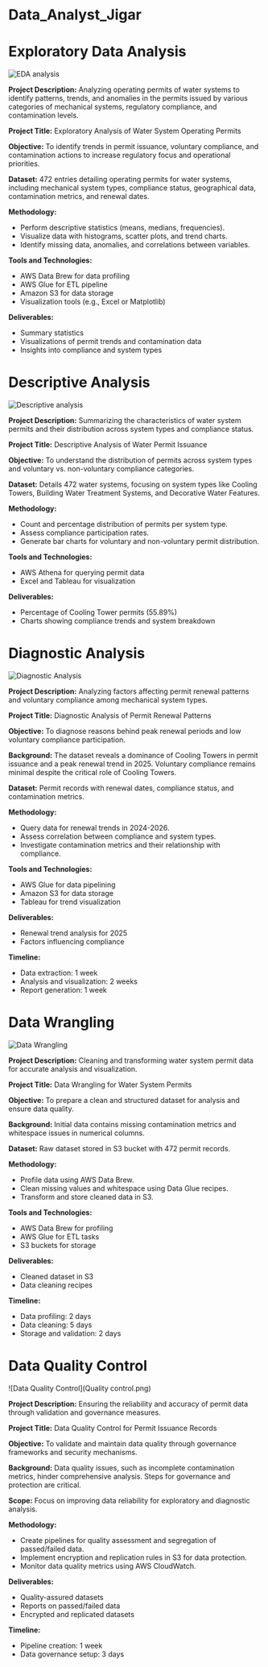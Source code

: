 # Data_Analyst_Jigar
# Exploratory Data Analysis

![EDA analysis](EDA.png)

**Project Description:**
Analyzing operating permits of water systems to identify patterns, trends, and anomalies in the permits issued by various categories of mechanical systems, regulatory compliance, and contamination levels.

**Project Title:**
Exploratory Analysis of Water System Operating Permits

**Objective:**
To identify trends in permit issuance, voluntary compliance, and contamination actions to increase regulatory focus and operational priorities.

**Dataset:**
472 entries detailing operating permits for water systems, including mechanical system types, compliance status, geographical data, contamination metrics, and renewal dates.

**Methodology:**

- Perform descriptive statistics (means, medians, frequencies).
- Visualize data with histograms, scatter plots, and trend charts.
- Identify missing data, anomalies, and correlations between variables.

**Tools and Technologies:**
- AWS Data Brew for data profiling
- AWS Glue for ETL pipeline
- Amazon S3 for data storage
- Visualization tools (e.g., Excel or Matplotlib)

**Deliverables:**
- Summary statistics
- Visualizations of permit trends and contamination data
- Insights into compliance and system types

# Descriptive Analysis

![Descriptive analysis](description.png)

**Project Description:**
Summarizing the characteristics of water system permits and their distribution across system types and compliance status.

**Project Title:**
Descriptive Analysis of Water Permit Issuance

**Objective:**
To understand the distribution of permits across system types and voluntary vs. non-voluntary compliance categories.

**Dataset:**
Details 472 water systems, focusing on system types like Cooling Towers, Building Water Treatment Systems, and Decorative Water Features.

**Methodology:**
- Count and percentage distribution of permits per system type.
- Assess compliance participation rates.
- Generate bar charts for voluntary and non-voluntary permit distribution.

**Tools and Technologies:**
- AWS Athena for querying permit data
- Excel and Tableau for visualization

**Deliverables:**
- Percentage of Cooling Tower permits (55.89%)
- Charts showing compliance trends and system breakdown

# Diagnostic Analysis

![Diagnostic Analysis](Diagnostic.png)

**Project Description:**
Analyzing factors affecting permit renewal patterns and voluntary compliance among mechanical system types.

**Project Title:**
Diagnostic Analysis of Permit Renewal Patterns

**Objective:**
To diagnose reasons behind peak renewal periods and low voluntary compliance participation.

**Background:**
The dataset reveals a dominance of Cooling Towers in permit issuance and a peak renewal trend in 2025. Voluntary compliance remains minimal despite the critical role of Cooling Towers.

**Dataset:**
Permit records with renewal dates, compliance status, and contamination metrics.

**Methodology:**
- Query data for renewal trends in 2024-2026.
- Assess correlation between compliance and system types.
- Investigate contamination metrics and their relationship with compliance.

**Tools and Technologies:**
- AWS Glue for data pipelining
- Amazon S3 for data storage
- Tableau for trend visualization

**Deliverables:**
- Renewal trend analysis for 2025
- Factors influencing compliance

**Timeline:**
- Data extraction: 1 week
- Analysis and visualization: 2 weeks
- Report generation: 1 week

  
# Data Wrangling

![Data Wrangling](Wrangling.png)

**Project Description:**
Cleaning and transforming water system permit data for accurate analysis and visualization.

**Project Title:**
Data Wrangling for Water System Permits

**Objective:**
To prepare a clean and structured dataset for analysis and ensure data quality.

**Background:**
Initial data contains missing contamination metrics and whitespace issues in numerical columns.

**Dataset:**
Raw dataset stored in S3 bucket with 472 permit records.

**Methodology:**
- Profile data using AWS Data Brew.
- Clean missing values and whitespace using Data Glue recipes.
- Transform and store cleaned data in S3.

**Tools and Technologies:**
- AWS Data Brew for profiling
- AWS Glue for ETL tasks
- S3 buckets for storage

**Deliverables:**
- Cleaned dataset in S3
- Data cleaning recipes

**Timeline:**
- Data profiling: 2 days
- Data cleaning: 5 days
- Storage and validation: 2 days

# Data Quality Control

![Data Quality Control](Quality control.png)

**Project Description:**
Ensuring the reliability and accuracy of permit data through validation and governance measures.

**Project Title:**
Data Quality Control for Permit Issuance Records

**Objective:**
To validate and maintain data quality through governance frameworks and security mechanisms.

**Background:**
Data quality issues, such as incomplete contamination metrics, hinder comprehensive analysis. Steps for governance and protection are critical.

**Scope:**
Focus on improving data reliability for exploratory and diagnostic analysis.

**Methodology:**
- Create pipelines for quality assessment and segregation of passed/failed data.
- Implement encryption and replication rules in S3 for data protection.
- Monitor data quality metrics using AWS CloudWatch.

**Deliverables:**
- Quality-assured datasets
- Reports on passed/failed data
- Encrypted and replicated datasets

**Timeline:**

- Pipeline creation: 1 week
- Data governance setup: 3 days
